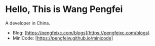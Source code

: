 # Hello, This is Wang Pengfei

A developer in China.

- Blog: [https://pengfeixc.com/blogs](https://pengfeixc.com/blogs)
- MiniCode: [https://pengfeiw.github.io/minicode]
